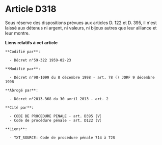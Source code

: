 # Article D318

Sous réserve des dispositions prévues aux articles D. 122 et D. 395, il n'est laissé aux détenus ni argent, ni valeurs, ni
bijoux autres que leur alliance et leur montre.

**Liens relatifs à cet article**

	**Codifié par**:

	  - Décret n°59-322 1959-02-23

	**Modifié par**:

	  - Décret n°98-1099 du 8 décembre 1998 - art. 78 () JORF 9 décembre 1998

	**Abrogé par**:

	  - Décret n°2013-368 du 30 avril 2013 - art. 2

	**Cité par**:

	  - CODE DE PROCEDURE PENALE - art. D395 (V)
	  - Code de procédure pénale - art. D122 (V)

	**Liens**:

	  - TXT_SOURCE: Code de procédure pénale 714 à 728
